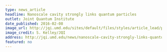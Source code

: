 ```yaml
---
type: news_article
headline: Nanoscale cavity strongly links quantum particles
outlet: Joint Quantum Institute
date_published: 2016-02-08
image_url: http://jqi.umd.edu/sites/default/files/styles/article_lead/public/images/waks_gallery_pcc_spin_2016_-2.jpg?itok=0xDsAJKI
image_credit: S. Kelley/JQI
address: http://jqi.umd.edu/news/nanoscale-cavity-strongly-links-quantum-particles
featured: no
---
```

